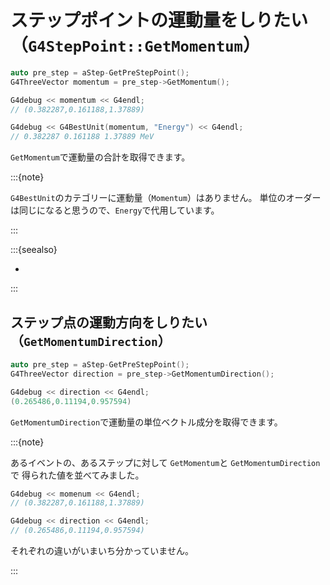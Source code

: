 # ステップポイントの運動量をしりたい（``G4StepPoint::GetMomentum``）

```cpp
auto pre_step = aStep-GetPreStepPoint();
G4ThreeVector momentum = pre_step->GetMomentum();

G4debug << momentum << G4endl;
// (0.382287,0.161188,1.37889)

G4debug << G4BestUnit(momentum, "Energy") << G4endl;
// 0.382287 0.161188 1.37889 MeV
```

``GetMomentum``で運動量の合計を取得できます。

:::{note}

``G4BestUnit``のカテゴリーに運動量（``Momentum``）はありません。
単位のオーダーは同じになると思うので、``Energy``で代用しています。

:::

:::{seealso}

- [](./geant4-track-momentum.md)

:::

## ステップ点の運動方向をしりたい（``GetMomentumDirection``）

```cpp
auto pre_step = aStep-GetPreStepPoint();
G4ThreeVector direction = pre_step->GetMomentumDirection();

G4debug << direction << G4endl;
(0.265486,0.11194,0.957594)
```

``GetMomentumDirection``で運動量の単位ベクトル成分を取得できます。

:::{note}

あるイベントの、あるステップに対して
``GetMomentum``と
``GetMomentumDirection``で
得られた値を並べてみました。

```cpp
G4debug << momenum << G4endl;
// (0.382287,0.161188,1.37889)

G4debug << direction << G4endl;
// (0.265486,0.11194,0.957594)
```

それぞれの違いがいまいち分かっていません。

:::
